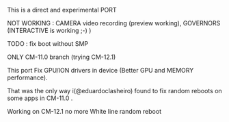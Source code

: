 This is a direct and experimental PORT

NOT WORKING : CAMERA video recording (preview working), GOVERNORS (INTERACTIVE is working ;-) )

TODO : fix boot without SMP

ONLY CM-11.0 branch (trying CM-12.1)

 This port Fix GPU/ION drivers in device (Better GPU and MEMORY performance).

That was the only way i(@eduardoclasheiro) found to fix random reboots on some apps in CM-11.0 .

Working on CM-12.1 no more White line random reboot

